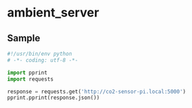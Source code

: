 # ambient_server

## Sample

```python
#!/usr/bin/env python
# -*- coding: utf-8 -*-

import pprint
import requests

response = requests.get('http://co2-sensor-pi.local:5000')
pprint.pprint(response.json())
```
